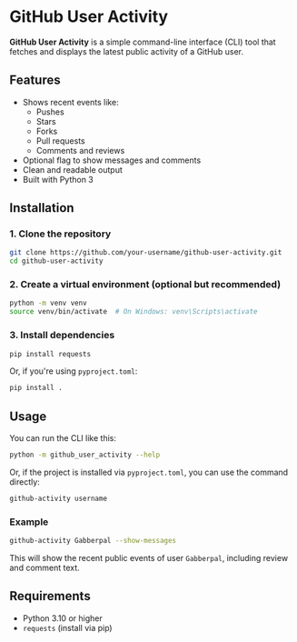 # GitHub User Activity

**GitHub User Activity** is a simple command-line interface (CLI) tool that fetches and displays the latest public activity of a GitHub user.

## Features

- Shows recent events like:
  - Pushes
  - Stars
  - Forks
  - Pull requests
  - Comments and reviews
- Optional flag to show messages and comments
- Clean and readable output
- Built with Python 3

## Installation

### 1. Clone the repository

```bash
git clone https://github.com/your-username/github-user-activity.git
cd github-user-activity
````

### 2. Create a virtual environment (optional but recommended)

```bash
python -m venv venv
source venv/bin/activate  # On Windows: venv\Scripts\activate
```

### 3. Install dependencies

```bash
pip install requests
```

Or, if you're using `pyproject.toml`:

```bash
pip install .
```

## Usage

You can run the CLI like this:

```bash
python -m github_user_activity --help
```

Or, if the project is installed via `pyproject.toml`, you can use the command directly:

```bash
github-activity username
```

### Example

```bash
github-activity Gabberpal --show-messages
```

This will show the recent public events of user `Gabberpal`, including review and comment text.



## Requirements

* Python 3.10 or higher
* `requests` (install via pip)

